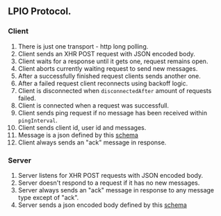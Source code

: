 ## LPIO Protocol.

### Client

1. There is just one transport - http long polling.
1. Client sends an XHR POST request with JSON encoded body.
1. Client waits for a response until it gets one, request remains open.
1. Client aborts currently waiting request to send new messages.
1. After a successfully finished request clients sends another one.
1. After a failed request client reconnects using backoff logic.
1. Client is disconnected when `disconnectedAfter` amount of requests failed.
1. Client is connected when a request was successfull.
1. Client sends ping request if no message has been received within `pingInterval`.
1. Client sends client id, user id and messages.
1. Message is a json defined by this [schema](./schemas/message.json)
1. Client always sends an "ack" message in response.

### Server

1. Server listens for XHR POST requests with JSON encoded body.
1. Server doesn't respond to a request if it has no new messages.
1. Server always sends an "ack" message in response to any message type except of "ack".
1. Server sends a json encoded body defined by this [schema](./schemas/server-response.body.json)
